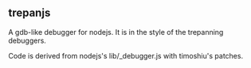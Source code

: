 trepanjs
--------

A gdb-like debugger for nodejs. It is in the style of the trepanning
debuggers.

Code is derived from nodejs's lib/_debugger.js with timoshiu's patches.
